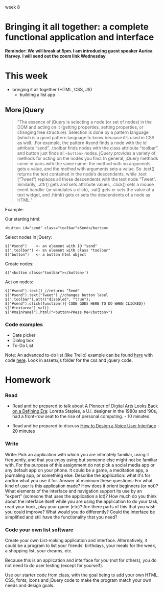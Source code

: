week 8

# Bringing it all together: a complete functional application and interface

**Reminder: We will break at 5pm. I am introducing guest speaker Auriea Harvey. I will send out the zoom link Wednesday**  

# This week

- bringing it all together (HTML, CSS, JS) 
  - building a list app

## More jQuery

> "The essence of jQuery is selecting a node (or set of nodes) in the DOM and acting on it (getting properties, setting properties, or changing tree structure). Selection is done by a pattern language (which is a good pattern language to know because it’s used in CSS as well...For example, the pattern #send finds a node with the id attribute “send”, .toolbar finds nodes with the class attribute “toolbar”, and button just finds all ```<button>``` nodes. jQuery provides a variety of methods for acting on the nodes you find. In general, jQuery methods come in pairs with the same name: the method with no arguments gets a value, and the method with arguments sets a value. So .text() returns the text contained in the node’s descendents, while .text (“Tweet”) replaces all those descendents with the text node “Tweet”. Similarily, .attr() gets and sets attribute values, .click() sets a mouse event handler (or simulates a click), .val() gets or sets the value of a text widget, and .html() gets or sets the descendents of a node as HTML."

Example:

Our starting html:

```
<button id="send" class="toolbar">Send</button>
```

Select nodes in jQuery:

```
$("#send")    <- an element with ID "send"
$(".toolbar") <- an element with class "toolbar"
$("button")   <- a button html object
```

Create nodes:

```
$('<button class="toolbar"></button>')
```

Act on nodes:

```
$("#send").text() //returns "Send"
$("#send").text("Tweet") //changes button label
$(".toolbar").attr("disabled", "true");
$("#send").click(function(){ CODE GOES HERE TO DO WHEN CLICKED})
$("#textarea").val()
$("#mainPanel").html("<button>PRess Me</button>")
```

### Code examples


- Date picker
- Dialog box
- To-Do List


Note: An advanced to-do list (like Trello) example can be found [here](http://sdaityari.github.io/to-do-list/) with code [here](https://github.com/sdaityari/to-do-list/blob/master/assets/todo.js). Look in assets/js folder for the css and jquery code.

# Homework

### Read
- Read and be prepared to talk about [A Pioneer of Digital Arts Looks Back on a Defining Era](https://www.nytimes.com/2021/03/18/style/loretta-staples-ui-design.html): Loretta Staples, a U.I. designer in the 1980s and ’90s, had a front-row seat to the rise of personal computing. - 10 minutes 

- Read and be prepared to discuss [How to Design a Voice User Interface](https://www.interaction-design.org/literature/article/how-to-design-voice-user-interfaces) - 20 minutes

### Write

Write: Pick an application with which you are intimately familiar, using it frequently, and that you enjoy using but someone else might not be familiar with. For the purpose of this assignment do not pick a social media app or any default app on your phone. It could be a game, a meditation app, a journaling app, or something else. Describe the application: what it's for and/or what you use it for. Answer at minimum these questions: For what kind of user is this application made? How does it orient beginners (or not)? What elements of the interface and navigation support its use by an "expert" (someone that uses the application a lot)? How much do you think about the interface itself while you are using the application to do your task, read your book, play your game (etc)? Are there parts of this that you wish you could improve? What would you do differently? Could the interface be simplified and still have the functionality that you need?

### Code your own list software

Create your own List-making application and interface. Alternatively, it could be a program to list your friends' birthdays, your meals for the week, a shopping list, your dreams, etc. 

Because this is an application and interface for *you* (not for others), you do not need to do user testing (except for yourself). 

Use our starter code from class, with the goal being to add your own HTML, CSS, fonts, icons and jQuery code to make the program match your own needs and design goals.

